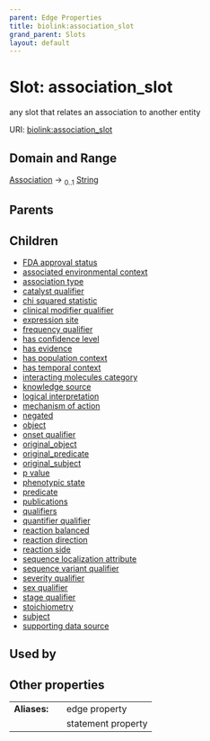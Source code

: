 ```yaml
---
parent: Edge Properties
title: biolink:association_slot
grand_parent: Slots
layout: default
---
```


# Slot: association_slot


any slot that relates an association to another entity

URI: [biolink:association_slot](https://w3id.org/biolink/vocab/association_slot)

## Domain and Range

[Association](Association.md) ->  <sub>0..1</sub> [String](types/String.md)

## Parents


## Children

 *  [FDA approval status](FDA_approval_status.md)
 *  [associated environmental context](associated_environmental_context.md)
 *  [association type](association_type.md)
 *  [catalyst qualifier](catalyst_qualifier.md)
 *  [chi squared statistic](chi_squared_statistic.md)
 *  [clinical modifier qualifier](clinical_modifier_qualifier.md)
 *  [expression site](expression_site.md)
 *  [frequency qualifier](frequency_qualifier.md)
 *  [has confidence level](has_confidence_level.md)
 *  [has evidence](has_evidence.md)
 *  [has population context](has_population_context.md)
 *  [has temporal context](has_temporal_context.md)
 *  [interacting molecules category](interacting_molecules_category.md)
 *  [knowledge source](knowledge_source.md)
 *  [logical interpretation](logical_interpretation.md)
 *  [mechanism of action](mechanism_of_action.md)
 *  [negated](negated.md)
 *  [object](object.md)
 *  [onset qualifier](onset_qualifier.md)
 *  [original_object](original_object.md)
 *  [original_predicate](original_predicate.md)
 *  [original_subject](original_subject.md)
 *  [p value](p_value.md)
 *  [phenotypic state](phenotypic_state.md)
 *  [predicate](predicate.md)
 *  [publications](publications.md)
 *  [qualifiers](qualifiers.md)
 *  [quantifier qualifier](quantifier_qualifier.md)
 *  [reaction balanced](reaction_balanced.md)
 *  [reaction direction](reaction_direction.md)
 *  [reaction side](reaction_side.md)
 *  [sequence localization attribute](sequence_localization_attribute.md)
 *  [sequence variant qualifier](sequence_variant_qualifier.md)
 *  [severity qualifier](severity_qualifier.md)
 *  [sex qualifier](sex_qualifier.md)
 *  [stage qualifier](stage_qualifier.md)
 *  [stoichiometry](stoichiometry.md)
 *  [subject](subject.md)
 *  [supporting data source](supporting_data_source.md)

## Used by


## Other properties

|  |  |  |
| --- | --- | --- |
| **Aliases:** | | edge property |
|  | | statement property |

